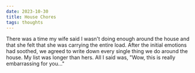 ```yaml
---
date: 2023-10-30
title: House Chores
tags: thoughts
---
```


There was a time my wife said I wasn't doing enough around the house and that she felt that she was carrying the entire load. After the initial emotions had soothed, we agreed to write down every single thing we do around the house. My list was longer than hers. All I said was, "Wow, this is really embarrassing for you..."